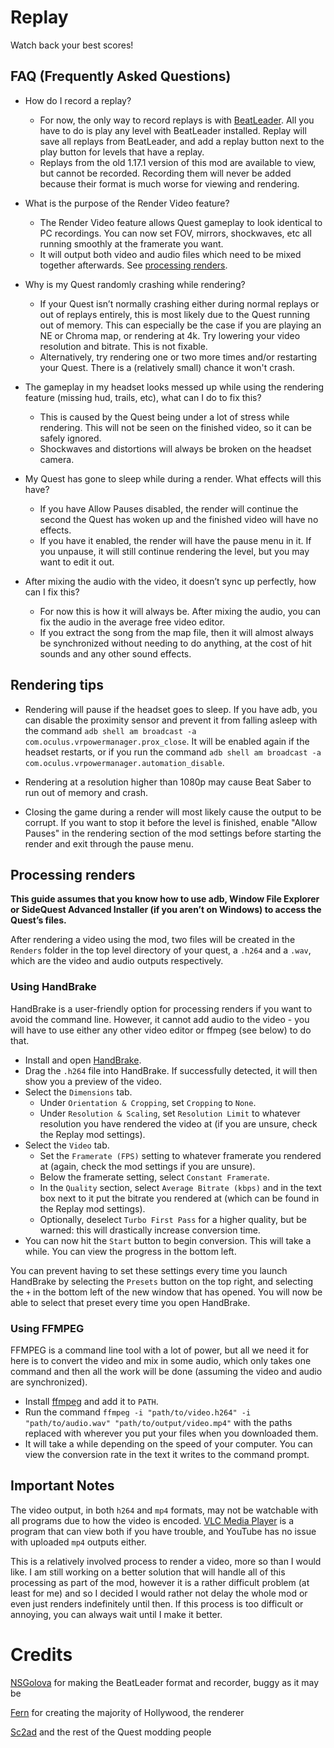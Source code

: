 # Replay

Watch back your best scores!

## FAQ (Frequently Asked Questions)

- How do I record a replay?
  - For now, the only way to record replays is with [BeatLeader](https://github.com/BeatLeader/beatleader-qmod/releases). All you have to do is play any level with BeatLeader installed. Replay will save all replays from BeatLeader, and add a replay button next to the play button for levels that have a replay.
  - Replays from the old 1.17.1 version of this mod are available to view, but cannot be recorded. Recording them will never be added because their format is much worse for viewing and rendering.

- What is the purpose of the Render Video feature?
  - The Render Video feature allows Quest gameplay to look identical to PC recordings. You can now set FOV, mirrors, shockwaves, etc all running smoothly at the framerate you want.
  - It will output both video and audio files which need to be mixed together afterwards. See [processing renders](#processing-renders).

- Why is my Quest randomly crashing while rendering?
  - If your Quest isn’t normally crashing either during normal replays or out of replays entirely, this is most likely due to the Quest running out of memory. This can especially be the case if you are playing an NE or Chroma map, or rendering at 4k. Try lowering your video resolution and bitrate. This is not fixable.
  - Alternatively, try rendering one or two more times and/or restarting your Quest. There is a (relatively small) chance it won't crash.

- The gameplay in my headset looks messed up while using the rendering feature (missing hud, trails, etc), what can I do to fix this?
  - This is caused by the Quest being under a lot of stress while rendering. This will not be seen on the finished video, so it can be safely ignored.
  - Shockwaves and distortions will always be broken on the headset camera.

- My Quest has gone to sleep while during a render. What effects will this have?
  - If you have Allow Pauses disabled, the render will continue the second the Quest has woken up and the finished video will have no effects.
  - If you have it enabled, the render will have the pause menu in it. If you unpause, it will still continue rendering the level, but you may want to edit it out.

- After mixing the audio with the video, it doesn’t sync up perfectly, how can I fix this?
  - For now this is how it will always be. After mixing the audio, you can fix the audio in the average free video editor.
  - If you extract the song from the map file, then it will almost always be synchronized without needing to do anything, at the cost of hit sounds and any other sound effects.

## Rendering tips

- Rendering will pause if the headset goes to sleep. If you have adb, you can disable the proximity sensor and prevent it from falling asleep with the command `adb shell am broadcast -a com.oculus.vrpowermanager.prox_close`. It will be enabled again if the headset restarts, or if you run the command `adb shell am broadcast -a com.oculus.vrpowermanager.automation_disable`.

- Rendering at a resolution higher than 1080p may cause Beat Saber to run out of memory and crash.

- Closing the game during a render will most likely cause the output to be corrupt. If you want to stop it before the level is finished, enable "Allow Pauses" in the rendering section of the mod settings before starting the render and exit through the pause menu.

## Processing renders

__This guide assumes that you know how to use adb, Window File Explorer or SideQuest Advanced Installer (if you aren’t on Windows) to access the Quest’s files.__

After rendering a video using the mod, two files will be created in the `Renders` folder in the top level directory of your quest, a `.h264` and a `.wav`, which are the video and audio outputs respectively.

### Using HandBrake

HandBrake is a user-friendly option for processing renders if you want to avoid the command line. However, it cannot add audio to the video - you will have to use either any other video editor or ffmpeg (see below) to do that.

- Install and open [HandBrake](https://handbrake.fr/).
- Drag the `.h264` file into HandBrake. If successfully detected, it will then show you a preview of the video.
- Select the `Dimensions` tab. 
  - Under `Orientation & Cropping`, set `Cropping` to `None`.
  - Under `Resolution & Scaling`, set `Resolution Limit` to whatever resolution you have rendered the video at (if you are unsure, check the Replay mod settings).
- Select the `Video` tab.
   - Set the `Framerate (FPS)` setting to whatever framerate you rendered at (again, check the mod settings if you are unsure).
   - Below the framerate setting, select `Constant Framerate`.
   - In the `Quality` section, select `Average Bitrate (kbps)` and in the text box next to it put the bitrate you rendered at (which can be found in the Replay mod settings).
   - Optionally, deselect `Turbo First Pass` for a higher quality, but be warned: this will drastically increase conversion time.
- You can now hit the `Start` button to begin conversion. This will take a while. You can view the progress in the bottom left.

You can prevent having to set these settings every time you launch HandBrake by selecting the `Presets` button on the top right, and selecting the `+` in the bottom left of the new window that has opened. You will now be able to select that preset every time you open HandBrake.

### Using FFMPEG

FFMPEG is a command line tool with a lot of power, but all we need it for here is to convert the video and mix in some audio, which only takes one command and then all the work will be done (assuming the video and audio are synchronized).

- Install [ffmpeg](https://ffmpeg.org/) and add it to `PATH`.
- Run the command `ffmpeg -i "path/to/video.h264" -i "path/to/audio.wav" "path/to/output/video.mp4"` with the paths replaced with wherever you put your files when you downloaded them.
- It will take a while depending on the speed of your computer. You can view the conversion rate in the text it writes to the command prompt.

## Important Notes

The video output, in both `h264` and `mp4` formats, may not be watchable with all programs due to how the video is encoded. [VLC Media Player](https://www.videolan.org/) is a program that can view both if you have trouble, and YouTube has no issue with uploaded `mp4` outputs either.

This is a relatively involved process to render a video, more so than I would like. I am still working on a better solution that will handle all of this processing as part of the mod, however it is a rather difficult problem (at least for me) and so I decided I would rather not delay the whole mod or even just renders indefinitely until then. If this process is too difficult or annoying, you can always wait until I make it better.

# Credits

[NSGolova](https://github.com/NSGolova) for making the BeatLeader format and recorder, buggy as it may be

[Fern](https://github.com/Fernthedev) for creating the majority of Hollywood, the renderer

[Sc2ad](https://github.com/Sc2ad) and the rest of the Quest modding people
